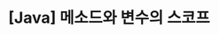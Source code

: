 ---
title: "[Java] 메소드와 변수의 스코프"
categories:
  - Java
read_time: false
tags:
  - Java
comments:
  - true
---